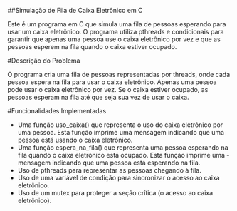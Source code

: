 ##Simulação de Fila de Caixa Eletrônico em C

Este é um programa em C que simula uma fila de pessoas esperando para usar um caixa eletrônico. O programa utiliza pthreads e condicionais para garantir que apenas uma pessoa use o caixa eletrônico por vez e que as pessoas esperem na fila quando o caixa estiver ocupado.

#Descrição do Problema

O programa cria uma fila de pessoas representadas por threads, onde cada pessoa espera na fila para usar o caixa eletrônico. Apenas uma pessoa pode usar o caixa eletrônico por vez. Se o caixa estiver ocupado, as pessoas esperam na fila até que seja sua vez de usar o caixa.

#Funcionalidades Implementadas

- Uma função uso_caixa() que representa o uso do caixa eletrônico por uma pessoa. Esta função imprime uma mensagem indicando que uma pessoa está usando o caixa eletrônico.
- Uma função espera_na_fila() que representa uma pessoa esperando na fila quando o caixa eletrônico está ocupado. Esta função imprime uma - mensagem indicando que uma pessoa está esperando na fila.
- Uso de pthreads para representar as pessoas chegando à fila.
- Uso de uma variável de condição para sincronizar o acesso ao caixa eletrônico.
- Uso de um mutex para proteger a seção crítica (o acesso ao caixa eletrônico).
